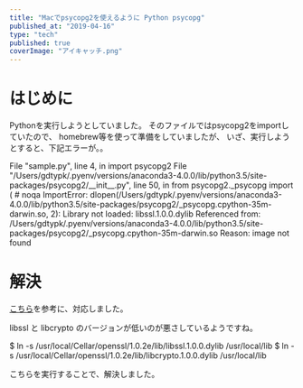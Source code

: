 ```yaml
---
title: "Macでpsycopg2を使えるように Python psycopg"
published_at: "2019-04-16"
type: "tech"
published: true
coverImage: "アイキャッチ.png"
---
```


# はじめに

Pythonを実行しようとしていました。 そのファイルではpsycopg2をimportしていたので、 homebrew等を使って準備をしていましたが、 いざ、実行しようとすると、下記エラーが。。

  File "sample.py", line 4, in <module>
import psycopg2
File "/Users/gdtypk/.pyenv/versions/anaconda3-4.0.0/lib/python3.5/site-packages/psycopg2/\_\_init\_\_.py", line 50, in <module>
from psycopg2.\_psycopg import (                     # noqa
ImportError: dlopen(/Users/gdtypk/.pyenv/versions/anaconda3-4.0.0/lib/python3.5/site-packages/psycopg2/\_psycopg.cpython-35m-darwin.so, 2): Library not loaded: libssl.1.0.0.dylib
Referenced from: /Users/gdtypk/.pyenv/versions/anaconda3-4.0.0/lib/python3.5/site-packages/psycopg2/\_psycopg.cpython-35m-darwin.so
Reason: image not found

# 解決

[こちら](https://stackoverflow.com/questions/11365619/psycopg2-installation-error-library-not-loaded-libssl-dylib)を参考に、対応しました。

libssl と libcrypto のバージョンが低いのが悪さしているようですね。

$ ln -s /usr/local/Cellar/openssl/1.0.2e/lib/libssl.1.0.0.dylib /usr/local/lib
$ ln -s /usr/local/Cellar/openssl/1.0.2e/lib/libcrypto.1.0.0.dylib /usr/local/lib

こちらを実行することで、解決しました。
